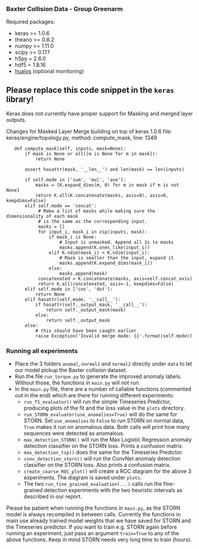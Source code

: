 ### Baxter Collision Data - Group Greenarm

Required packages:
 - keras >= 1.0.6
 - theano >= 0.8.2
 - numpy >= 1.11.0
 - scipy >= 0.17.1
 - h5py = 2.6.0
 - hdf5 = 1.8.16
 - [hualos](https://github.com/fchollet/hualos) (optional monitoring)

## Please replace this code snippet in the `keras` library!
Keras does not currently have proper support for Masking and merged layer outputs.

Changes for Masked Layer Merge building on top of keras 1.0.6
file: keras/engine/topology.py, method: compute_mask, line: 1349

 ```{py}
    def compute_mask(self, inputs, mask=None):
        if mask is None or all([m is None for m in mask]):
            return None

        assert hasattr(mask, '__len__') and len(mask) == len(inputs)

        if self.mode in ['sum', 'mul', 'ave']:
            masks = [K.expand_dims(m, 0) for m in mask if m is not None]
            return K.all(K.concatenate(masks, axis=0), axis=0, keepdims=False)
        elif self.mode == 'concat':
             # Make a list of masks while making sure the dimensionality of each mask
             # is the same as the corresponding input.
             masks = []
             for input_i, mask_i in zip(inputs, mask):
                 if mask_i is None:
                     # Input is unmasked. Append all 1s to masks
                     masks.append(K.ones_like(input_i))
                 elif K.ndim(mask_i) < K.ndim(input_i):
                     # Mask is smaller than the input, expand it
                     masks.append(K.expand_dims(mask_i))
                 else:
                     masks.append(mask)
             concatenated = K.concatenate(masks, axis=self.concat_axis)
             return K.all(concatenated, axis=-1, keepdims=False)
        elif self.mode in ['cos', 'dot']:
            return None
        elif hasattr(self.mode, '__call__'):
            if hasattr(self._output_mask, '__call__'):
                return self._output_mask(mask)
            else:
                return self._output_mask
        else:
            # this should have been caught earlier
            raise Exception('Invalid merge mode: {}'.format(self.mode))
 ```

### Running all experiments
* Place the 3 folders `anomal`, `normal1` and `normal2` directly under `data` to let our model pickup the Baxter collision dataset.
* Run the file `run_torque.py` to generate the improved anomaly labels. Without those, the functions in `main.py` will not run.
* In the `main.py` file, there are a number of callable functions (commented out in the end) which are there for running different experiments:
    * `run_TS_evaluator()` will run the simple Timeseries Predictor, producing plots of the fit and the loss value in the `plots` directory.
    * `run_STORN_evaluator(use_anomalies=True)` will do the same for STORN. Set `use_anomalies` to `False` to run STORN on normal data, `True` makes it run on anomalous data. Both calls will print how many sequences were detected as anomalous.
    * `max_detection_STORN()` will run the Max Logistic Regression anomaly detection classifier on the STORN loss. Prints a confusion matrix.
    * `max_detection_tsp()` does the same for the Timeseries Predictor.
    * `conv_detection_storn()` will run the ConvNet anomaly detection classifier on the STORN loss. Also prints a confusion matrix.
    * `create_coarse_ROC_plot()` will create a ROC diagram for the above 3 experiments. The diagram is saved under `plots`.
    * The two `run_fine_grained_evaluation(...)` calls run the fine-grained detection experiments with the two heuristic intervals as described in our report.

Please be patient when running the functions in `main.py`, as the STORN model is always recompiled in between calls.
Currently the functions in main use already trained model weights that we have saved for STORN and the Timeseries predictor. If you want to train e.g. STORN again before running an experiment, just pass an argument `train=True` to any of the above functions. Keep in mind STORN needs very long time to train (hours).